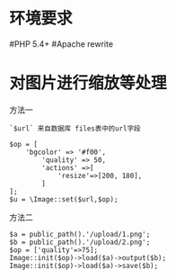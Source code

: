 环境要求
========
#PHP	5.4+
#Apache rewrite
	

对图片进行缩放等处理
========
方法一 
	
	`$url` 来自数据库 files表中的url字段

 	$op = [
		'bgcolor' => '#f00', 
	        'quality' => 50,
	        'actions' =>[
	            'resize'=>[200, 180], 
	        ]
	]; 
	$u = \Image::set($url,$op);    


方法二
	
 	$a = public_path().'/upload/1.png';
	$b = public_path().'/upload/2.png';
	$op = ['quality'=>75];
	Image::init($op)->load($a)->output($b); 
	Image::init($op)->load($a)->save($b);
    
    
 


 
